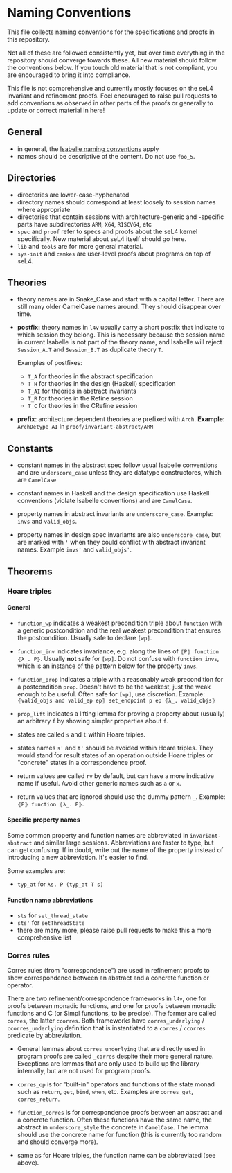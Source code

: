 <!--
     Copyright 2020, Data61, CSIRO (ABN 41 687 119 230)

     SPDX-License-Identifier: CC-BY-SA-4.0
-->

# Naming Conventions

This file collects naming conventions for the specifications and proofs in this
repository.

Not all of these are followed consistently yet, but over time everything in the
repository should converge towards these. All new material should follow the
conventions below. If you touch old material that is not compliant, you are
encouraged to bring it into compliance.

This file is not comprehensive and currently mostly focuses on the seL4
invariant and refinement proofs. Feel encouraged to raise pull requests to add
conventions as observed in other parts of the proofs or generally to update or
correct material in here!


## General

 * in general, the [Isabelle naming conventions][1] apply
 * names should be descriptive of the content. Do not use `foo_5`.

[1]: https://kappelmann.github.io/isabelle_conventions/naming.html


## Directories

  * directories are lower-case-hyphenated
  * directory names should correspond at least loosely to session names where appropriate
  * directories that contain sessions with architecture-generic and -specific parts have subdirectories `ARM`, `X64`, `RISCV64`, etc
  * `spec` and `proof` refer to specs and proofs about the seL4 kernel specifically. New material about seL4 itself should go here.
  * `lib` and `tools` are for more general material.
  * `sys-init` and `camkes` are user-level proofs about programs on top of seL4.


## Theories

 * theory names are in Snake_Case and start with a capital letter. There are still many older CamelCase names around. They should disappear over time.

 * **postfix:** theory names in `l4v` usually carry a short postfix that indicate to which session they belong. This is necessary because the session name in current Isabelle is not part of the theory name, and Isabelle will reject `Session_A.T` and `Session_B.T` as duplicate theory `T`.

   Examples of postfixes:

    * `T_A` for theories in the abstract specification
    * `T_H` for theories in the design (Haskell) specification
    * `T_AI` for theories in abstract invariants
    * `T_R` for theories in the Refine session
    * `T_C` for theories in the CRefine session

  * **prefix**: architecture dependent theories are prefixed with `Arch`.
    **Example:** `ArchDetype_AI` in `proof/invariant-abstract/ARM`


## Constants

 * constant names in the abstract spec follow usual Isabelle conventions and
   are `underscore_case` unless they are datatype constructores, which are
   `CamelCase`

 * constant names in Haskell and the design specification use Haskell conventions (violate Isabelle conventions) and are `CamelCase`.

 * property names in abstract invariants are `underscore_case`.
   Example: `invs` and `valid_objs`.

 * property names in design spec invariants are also `underscore_case`, but are marked with `'` when they could conflict with abstract invariant names. Example `invs'` and `valid_objs'`.


## Theorems

### Hoare triples

#### General

 * `function_wp` indicates a weakest precondition triple about `function` with a generic postcondition and the real weakest precondition that ensures the postcondition. Usually safe to declare `[wp]`.

 * `function_inv` indicates invariance, e.g. along the lines of `⦃P⦄ function ⦃λ_. P⦄`. Usually **not** safe for `[wp]`. Do not confuse with `function_invs`, which is an instance of the pattern below for the property `invs`.

 * `function_prop` indicates a triple with a reasonably weak precondition for
    a postcondition `prop`. Doesn't have to be the weakest, just the weak enough to be useful. Often safe for `[wp]`, use discretion. Example:
    `⦃valid_objs and valid_ep ep⦄ set_endpoint p ep ⦃λ_. valid_objs⦄`

 * `prop_lift` indicates a lifting lemma for proving a property about (usually) an arbitrary `f` by showing simpler properties about `f`.

 * states are called `s` and `t` within Hoare triples.

 * states names `s'` and `t'` should be avoided within Hoare triples. They would stand for result states of an operation outside Hoare triples or "concrete" states in a correspondence proof.

 * return values are called `rv` by default, but can have a more indicative name if useful. Avoid other generic names such as `a` or `x`.

 * return values that are ignored should use the dummy pattern `_`. Example: `⦃P⦄ function ⦃λ_. P⦄`.


#### Specific property names

Some common property and function names are abbreviated in `invariant-abstract`
and similar large sessions. Abbreviations are faster to type, but can get
confusing. If in doubt, write out the name of the property instead of
introducing a new abbreviation. It's easier to find.

Some examples are:

 * `typ_at` for `λs. P (typ_at T s)`


#### Function name abbreviations

 * `sts` for `set_thread_state`
 * `sts'` for `setThreadState`
 * there are many more, please raise pull requests to make this a more comprehensive list


### Corres rules

Corres rules (from "correspondence") are used in refinement proofs to show
correspondence between an abstract and a concrete function or operator.

There are two refinement/correspondence frameworks in `l4v`, one for proofs
between monadic functions, and one for proofs between monadic functions and C
(or Simpl functions, to be precise). The former are called `corres`, the latter
`ccorres`. Both frameworks have `corres_underlying` / `ccorres_underlying`
definition that is instantiated to a `corres` / `ccorres` predicate by
abbreviation.

 * General lemmas about `corres_underlying` that are directly used in program proofs are called `_corres` despite their more general nature. Exceptions are lemmas that are only used to build up the library internally, but are not used for program proofs.

 * `corres_op` is for "built-in" operators and functions of the state monad such as `return`, `get`, `bind`, `when`, etc. Examples are `corres_get`, `corres_return`.

 * `function_corres` is for correspondence proofs between an abstract and a concrete function. Often these functions have the same name, the abstract in `underscore_style` the concrete in `CamelCase`. The lemma should use the concrete name for function (this is currently too random and should converge more).

  * same as for Hoare triples, the function name can be abbreviated (see above).

